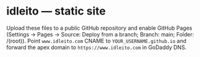 # idleito — static site

Upload these files to a public GitHub repository and enable GitHub Pages (Settings → Pages → Source: Deploy from a branch; Branch: main; Folder: /(root)).
Point `www.idleito.com` CNAME to `YOUR_USERNAME.github.io` and forward the apex domain to `https://www.idleito.com` in GoDaddy DNS.
